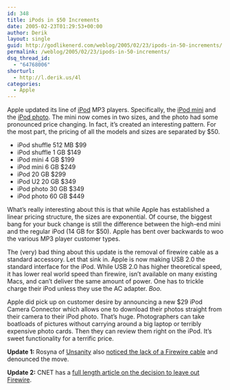 ```yaml
---
id: 348
title: iPods in $50 Increments
date: 2005-02-23T01:29:53+00:00
author: Derik
layout: single
guid: http://godlikenerd.com/weblog/2005/02/23/ipods-in-50-increments/
permalink: /weblog/2005/02/23/ipods-in-50-increments/
dsq_thread_id:
  - "64768006"
shorturl:
  - http://l.derik.us/4l
categories:
  - Apple
---
```

Apple updated its line of [iPod](http://www.apple.com/ipod/) MP3 players. Specifically, the [iPod mini](http://www.apple.com/ipodmini/) and the [iPod photo](http://www.apple.com/ipodphoto/). The mini now comes in two sizes, and the photo had some pronounced price changing. In fact, it&#8217;s created an interesting pattern. For the most part, the pricing of all the models and sizes are separated by $50.

  * iPod shuffle 512 MB $99
  * iPod shuffle 1 GB $149
  * iPod mini 4 GB $199
  * iPod mini 6 GB $249
  * iPod 20 GB $299
  * iPod U2 20 GB $349
  * iPod photo 30 GB $349
  * iPod photo 60 GB $449

What&#8217;s really interesting about this is that while Apple has established a linear pricing structure, the sizes are exponential. Of course, the biggest bang for your buck change is still the difference between the high-end mini and the regular iPod (14 GB for $50). Apple has bent over backwards to woo the various MP3 player customer types.

The (very) bad thing about this update is the removal of firewire cable as a standard accessory. Let that sink in. Apple is now making USB 2.0 the standard interface for the iPod. While USB 2.0 has higher theoretical speed, it has lower real world speed than firewire, isn&#8217;t available on many existing Macs, and can&#8217;t deliver the same amount of power. One has to trickle charge their iPod unless they use the AC adapter. _Boo._

Apple did pick up on customer desire by announcing a new $29 iPod Camera Connector which allows one to download their photos straight from their camera to their iPod photo. That&#8217;s huge. Photographers can take boatloads of pictures without carrying around a big laptop or terribly expensive photo cards. Then they can review them right on the iPod. It&#8217;s sweet functionality for a terrific price.

**Update 1:** Rosyna of [Unsanity](http://www.unsanity.com) also [noticed the lack of a Firewire cable](http://www.unsanity.org/archives/000388.php) and denounced the move.

**Update 2:** CNET has a [full length article on the decision to leave out Firewire](http://news.com.com/Apple+takes+a+step+away+from+FireWire/2100-1041_3-5587951.html).